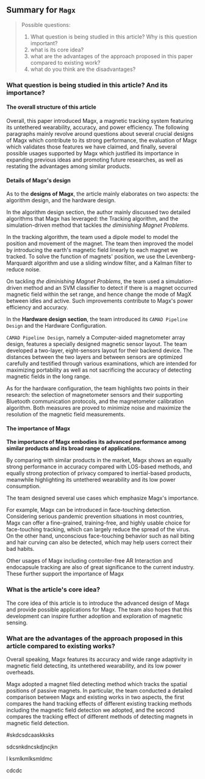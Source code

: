 ## Summary for `Magx`



> Possible questions:
>
> 1. What question is being studied in this article? Why is this question important?
> 2. what is its core idea?
> 3. what are the advantages of the approach proposed in this paper compared to existing work?
> 4. what do you think are the disadvantages?



### What question is being studied in this article? And its importance?



#### The overall structure of this article

Overall, this paper introduced Magx, a magnetic tracking system featuring its untethered wearability, accuracy, and power efficiency. The following paragraphs mainly revolve around questions about several crucial designs of Magx which contribute to its strong performance, the evaluation of Magx which validates those features we have claimed, and finally, several possible usages supported by Magx which justified its importance in expanding previous ideas and promoting future researches, as well as restating the advantages among similar products.




#### Details of Magx's design

As to the **designs of Magx**, the article mainly elaborates on two aspects: the algorithm design, and the hardware design. 

In the algorithm design section, the author mainly discussed two detailed algorithms that Magx has leveraged: the Tracking algorithm, and the simulation-driven method that tackles *the diminishing Magnet Problems*.

In the tracking algorithm, the team used a dipole model to model the position and movement of the magnet. The team then improved the model by introducing the earth's magnetic field linearly to each magnet we tracked. To solve the function of magnets' position, we use the Levenberg-Marquardt algorithm and use a sliding window filter, and a Kalman filter to reduce noise.

On tackling *the diminishing Magnet Problems*, the team used a simulation-driven method and an SVM classifier to detect if there is a magnet occurred magnetic field within the set range, and hence change the mode of MagX between idles and active. Such improvements contribute to Magx's power efficiency and accuracy.


In the **Hardware design section**, the team introduced its `CAMAD Pipeline Design` and the Hardware Configuration. 

`CAMAD Pipeline Design`, namely a Computer-aided magnetometer array design, features a specially designed magnetic sensor layout.  The team developed a two-layer, eight-sensors layout for their backend device. The distances between the two layers and between sensors are optimized carefully and testified through various examinations, which are intended for maximizing portability as well as not sacrificing the accuracy of detecting magnetic fields in the long range.

As for the hardware configuration, the team highlights two points in their research: the selection of magnetometer sensors and their supporting Bluetooth communication protocols, and the magnetometer calibration algorithm.  Both measures are proved to minimize noise and maximize the resolution of the magnetic field measurements.



#### The importance of Magx

**The importance of Magx embodies its advanced performance among similar products and its broad range of applications**.

By comparing with similar products in the market, Magx shows an equally strong performance in accuracy compared with LOS-based methods, and equally strong protection of privacy compared to inertial-based products, meanwhile highlighting its untethered wearability and its low power consumption.  

The team designed several use cases which emphasize Magx's importance. 

For example, Magx can be introduced in face-touching detection. Considering serious pandemic prevention situations in most countries, Magx can offer a fine-grained, training-free, and highly usable choice for face-touching tracking, which can largely reduce the spread of the virus. On the other hand, unconscious face-touching behavior such as nail biting and hair curving can also be detected, which may help users correct their bad habits.

Other usages of Magx including controller-free AR Interaction and endocapsule tracking are also of great significance to the current industry. These further support the importance of Magx



### What is the article's core idea?

The core idea of this article is to introduce the advanced design of Magx and provide possible applications for Magx. The team also hopes that this development can inspire further adoption and exploration of magnetic sensing.



### What are the advantages of the approach proposed in this article compared to existing works?

Overall speaking, Magx features its accuracy and wide range adaptivity in magnetic field detecting, its untethered wearability, and its low power overheads.

Magx adopted a magnet filed detecting method which tracks the spatial positions of passive magnets. In particular, the team conducted a detailed comparison between Magx and existing works in two aspects, the first compares the hand tracking effects of different existing tracking methods including the magnetic field detection we adopted, and the second compares the tracking effect of different methods of detecting magnets in magnetic field detection.

#skdcsdcaaskksks

sdcsnkdncskdjncjkn

l ksmlkmlksmldmc



cdcdc







